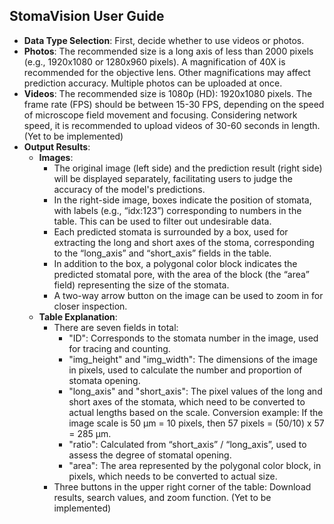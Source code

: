 ## StomaVision User Guide

- **Data Type Selection**: First, decide whether to use videos or photos.
- **Photos**: The recommended size is a long axis of less than 2000 pixels (e.g., 1920x1080 or 1280x960 pixels). A magnification of 40X is recommended for the objective lens. Other magnifications may affect prediction accuracy. Multiple photos can be uploaded at once.
- **Videos**: The recommended size is 1080p (HD): 1920x1080 pixels. The frame rate (FPS) should be between 15-30 FPS, depending on the speed of microscope field movement and focusing. Considering network speed, it is recommended to upload videos of 30-60 seconds in length. (Yet to be implemented)
- **Output Results**:
  - **Images**:
    - The original image (left side) and the prediction result (right side) will be displayed separately, facilitating users to judge the accuracy of the model's predictions.
    - In the right-side image, boxes indicate the position of stomata, with labels (e.g., “idx:123”) corresponding to numbers in the table. This can be used to filter out undesirable data.
    - Each predicted stomata is surrounded by a box, used for extracting the long and short axes of the stoma, corresponding to the “long_axis” and “short_axis” fields in the table.
    - In addition to the box, a polygonal color block indicates the predicted stomatal pore, with the area of the block (the “area” field) representing the size of the stomata.
    - A two-way arrow button on the image can be used to zoom in for closer inspection.
  - **Table Explanation**:
    - There are seven fields in total:
      - "ID": Corresponds to the stomata number in the image, used for tracing and counting.
      - "img_height" and "img_width": The dimensions of the image in pixels, used to calculate the number and proportion of stomata opening.
      - "long_axis" and "short_axis": The pixel values of the long and short axes of the stomata, which need to be converted to actual lengths based on the scale. Conversion example: If the image scale is 50 μm = 10 pixels, then 57 pixels = (50/10) x 57 = 285 μm.
      - "ratio": Calculated from “short_axis” / “long_axis”, used to assess the degree of stomatal opening.
      - "area": The area represented by the polygonal color block, in pixels, which needs to be converted to actual size.
    - Three buttons in the upper right corner of the table: Download results, search values, and zoom function. (Yet to be implemented)